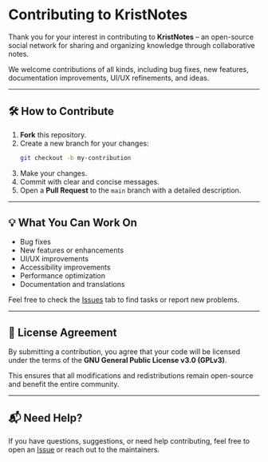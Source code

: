 # Contributing to KristNotes

Thank you for your interest in contributing to **KristNotes** – an open-source social network for sharing and organizing knowledge through collaborative notes.

We welcome contributions of all kinds, including bug fixes, new features, documentation improvements, UI/UX refinements, and ideas.

---

## 🛠️ How to Contribute

1. **Fork** this repository.
2. Create a new branch for your changes:
   ```bash
   git checkout -b my-contribution

3. Make your changes.
4. Commit with clear and concise messages.
5. Open a **Pull Request** to the `main` branch with a detailed description.

---

## 💡 What You Can Work On

* Bug fixes
* New features or enhancements
* UI/UX improvements
* Accessibility improvements
* Performance optimization
* Documentation and translations

Feel free to check the [Issues](https://github.com/your-username/kristnotes/issues) tab to find tasks or report new problems.

---

## 📄 License Agreement

By submitting a contribution, you agree that your code will be licensed under the terms of the **GNU General Public License v3.0 (GPLv3)**.

This ensures that all modifications and redistributions remain open-source and benefit the entire community.

---

## 📬 Need Help?

If you have questions, suggestions, or need help contributing, feel free to open an [Issue](https://github.com/your-username/kristnotes/issues) or reach out to the maintainers.

